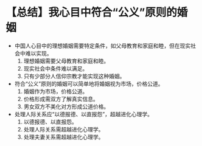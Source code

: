 # 【总结】我心目中符合“公义”原则的婚姻

-   中国人心目中的理想婚姻需要特定条件，如父母教育和家庭和睦，但在现实社会中难以实现。
    1.  理想婚姻需要父母教育和家庭和睦。
    2.  现实社会中条件难以满足。
    3.  只有少部分人信仰宗教才能实现这种婚姻。
-   符合“公义”原则的婚姻可以简单地将婚姻视为市场，价格公道。
    1.  婚姻作为市场，价格公道。
    2.  价格形成需双方了解真实信息。
    3.  男女双方不美化对方形成公道价格。
-   处理人际关系应“以德报德、以直报怨”，超越进化心理学。
    1.  以德报德、以直报怨。
    2.  处理人际关系需超越进化心理学。
    3.  处理夫妻关系需超越进化心理学。